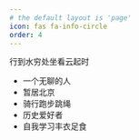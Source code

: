 ```yaml
---
# the default layout is 'page'
icon: fas fa-info-circle
order: 4
---
```


行到水穷处坐看云起时

* 一个无聊的人
* 暂居北京
* 骑行跑步跳绳
* 历史爱好者
* 自我学习丰衣足食